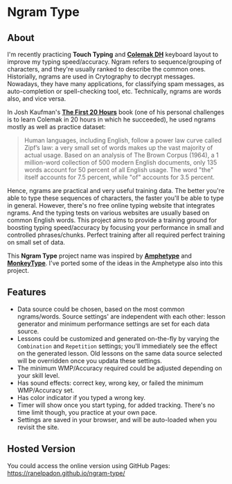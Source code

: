 # Ngram Type


## About

I'm recently practicing **Touch Typing** and [**Colemak DH**](https://colemakmods.github.io/mod-dh/) keyboard layout to improve my typing speed/accuracy. Ngram refers to sequence/grouping of characters, and they're usually ranked to describe the common ones. Historially, ngrams are used in Crytography to decrypt messages. Nowadays, they have many applications, for classifying spam messages, as auto-completion or spell-checking tool, etc. Technically, ngrams are words also, and vice versa.

In Josh Kaufman's [**The First 20 Hours**](https://first20hours.com/) book (one of his personal challenges is to learn Colemak in 20 hours in which he succeeded), he used ngrams mostly as well as practice dataset:

> Human languages, including English, follow a power law curve called Zipf’s law: a very small set of words makes up the vast majority of actual usage. Based on an analysis of The Brown Corpus (1964), a 1 million-word collection of 500 modern English documents, only 135 words account for 50 percent of all English usage. The word "the" itself accounts for 7.5 percent, while "of" accounts for 3.5 percent.

Hence, ngrams are practical and very useful training data. The better you're able to type these sequences of characters, the faster you'll be able to type in general. However, there's no free online typing website that integrates ngrams. And the typing tests on various websites are usually based on common English words. This project aims to provide a training ground for boosting typing speed/accuracy by focusing your performance in small and controlled phrases/chunks. Perfect training after all required perfect training on small set of data.

This **Ngram Type** project name was inspired by [**Amphetype**](https://github.com/webiest/amphetype) and [**MonkeyType**](https://monkeytype.com/). I've ported some of the ideas in the Amphetype also into this project.


## Features
* Data source could be chosen, based on the most common ngrams/words. Source settings' are independent with each other: lesson generator and minimum performance settings are set for each data source.
* Lessons could be customized and generated on-the-fly by varying the `Combination` and `Repetition` settings; you'll immediately see the effect on the generated lesson. Old lessons on the same data source selected will be overridden once you updata these settings.
* The minimum WMP/Accuracy required could be adjusted depending on your skill level.
* Has sound effects: correct key, wrong key, or failed the minimum WMP/Accuracy set.
* Has color indicator if you typed a wrong key.
* Timer will show once you start typing, for added tracking. There's no time limit though, you practice at your own pace.
* Settings are saved in your browser, and will be auto-loaded when you revisit the site.


## Hosted Version
You could access the online version using GitHub Pages:
https://ranelpadon.github.io/ngram-type/
